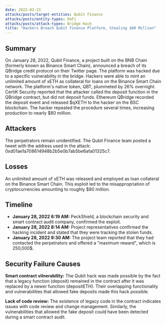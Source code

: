 ```yaml
---
date: 2022-03-23
attacks/posts/target-entities: Qubit Finance
attacks/posts/entity-types: DeFi
attacks/posts/attack-types: Bridge Hack
title: "Hackers Breach Qubit Finance Platform, Stealing $80 Million"
---
```


## Summary

On January 28, 2022, Qubit Finance, a project built on the BNB Chain (formerly known as Binance Smart Chain), announced a breach of its QBridge credit protocol on their Twitter page. The platform was hacked due to a specific vulnerability in the bridge. Hackers were able to mint an unlimited amount of xETH as collateral for loans on the Binance Smart Chain network. The platform's native token, QBT, plummeted by 26% overnight. CertiK Security reported that the attacker called the deposit function in the QBridge contract, but did not deposit funds. Ethereum QBridge recorded the deposit event and released $qXETH to the hacker on the BSC blockchain. The hacker repeated the procedure several times, increasing production to nearly $80 million.

## Attackers

The perpetrators remain unidentified. The Qubit Finance team posted a tweet with the address used in the attack: 0xd01ae1a708614948b2b5e0b7ab5be6afa01325c7.

## Losses

An unlimited amount of xETH was released and employed as loan collateral on the Binance Smart Chain. This exploit led to the misappropriation of cryptocurrencies amounting to roughly $80 million.

## Timeline

- **January 28, 2022 6:19 AM:** PeckShield, a blockchain security and smart contract audit company, confirmed the exploit.
- **January 28, 2022 8:14 AM:** Project representatives confirmed the hacking incident and stated that they were tracking the stolen funds.
- **January 28, 2022 9:30 AM:** The project team reported that they had contacted the perpetrators and offered a "maximum reward", which is 250,000$.

## Security Failure Causes

**Smart contract vilnerability:** The Qubit hack was made possible by the fact that a legacy function (deposit) remained in the contract after it was replaced by a newer function (depositETH). Their overlapping functionality and vulnerabilities that allowed fake deposits made this hack possible.

**Lack of code review:** The existence of legacy code in the contract indicates issues with code review and change management. Similarly, the vulnerabilities that allowed the fake deposit could have been detected during a smart contract audit.
